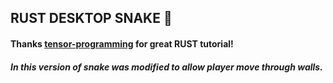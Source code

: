 ## RUST DESKTOP SNAKE :snake:

#### Thanks [tensor-programming](https://github.com/tensor-programming) for great RUST tutorial!

##### In this version of snake was modified to allow player move through walls.

